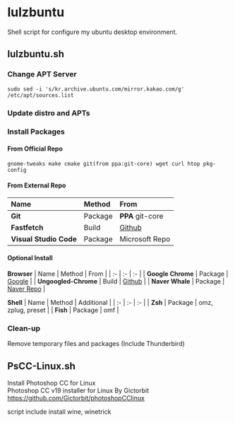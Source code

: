 # lulzbuntu
Shell script for configure my ubuntu desktop environment.

## lulzbuntu.sh
### Change APT Server
`sudo sed -i 's/kr.archive.ubuntu.com/mirror.kakao.com/g' /etc/apt/sources.list`    
### Update distro and APTs
### Install Packages
#### **From Official Repo**
```
gnome-tweaks make cmake git(from ppa:git-core) wget curl htop pkg-config
```
#### **From External Repo**
| Name | Method | From |
| :- | :- | :- |
| **Git**  | Package | **PPA** git-core |
| **Fastfetch**  | Build | [Github](https://github.com/LinusDierheimer/fastfetch) |
| **Visual Studio Code** | Package | Microsoft Repo |

#### **Optional Install**

**Browser**
| Name | Method | From |
| :- | :- | :- |
| **Google Chrome**  | Package | [Google](https://www.google.com/chrome/) |
| **Ungoogled-Chrome**  | Build | [Github](https://github.com/ungoogled-software/ungoogled-chromium-debian) |
| **Naver Whale** | Package | [Naver Repo](https://repo.whale.naver.com/) |

**Shell**
| Name | Method | Additional |
| :- | :- | :- |
| **Zsh**  | Package | omz, zplug, preset |
| **Fish**  | Package | omf |
### Clean-up
Remove temporary files and packages (Include Thunderbird)

## PsCC-Linux.sh
Install Photoshop CC for Linux   
Photoshop CC v19 installer for Linux  By  Gictorbit
https://github.com/Gictorbit/photoshopCClinux

script include install wine, winetrick   


